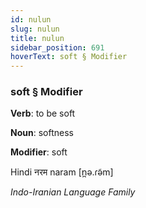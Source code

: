 ```yaml
---
id: nulun
slug: nulun
title: nulun
sidebar_position: 691
hoverText: soft § Modifier
---
```


### soft § Modifier

**Verb**: to be soft

**Noun**: softness

**Modifier**: soft

Hindi नरम naram [n̪ə.ɾə̃m]

*Indo-Iranian Language Family*